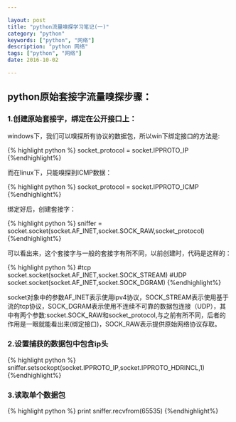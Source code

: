 ```yaml
---

layout: post
title: "python流量嗅探学习笔记(一)"
category: "python"
keywords: ["python", "网络"]
description: "python 网络"
tags: ["python", "网络"]
date: 2016-10-02

---
```


## python原始套接字流量嗅探步骤：

### 1.创建原始套接字，绑定在公开接口上：

windows下，我们可以嗅探所有协议的数据包，所以win下绑定接口的方法是:

{% highlight python %}
socket_protocol = socket.IPPROTO_IP
{%endhighlight%}

而在linux下，只能嗅探到ICMP数据：

{% highlight python %}
socket_protocol = socket.IPPROTO_ICMP
{%endhighlight%}

绑定好后，创建套接字：

{% highlight python %}
sniffer = socket.socket(socket.AF_INET,socket.SOCK_RAW,socket_protocol)
{%endhighlight%}

可以看出来，这个套接字与一般的套接字有所不同，以前创建时，代码是这样的：

{% highlight python %}
#tcp
socket.socket(socket.AF_INET,socket.SOCK_STREAM)
#UDP
socket.socket(socket.AF_INET,socket.SOCK_DGRAM)
{%endhighlight%}

socket对象中的参数AF_INET表示使用ipv4协议，SOCK_STREAM表示使用基于流的tcp协议，SOCK_DGRAM表示使用不连续不可靠的数据包连接（UDP），其中有两个参数:socket.SOCK_RAW和socket_protocol,与之前有所不同，后者的作用是一眼就能看出来(绑定接口)，SOCK_RAW表示提供原始网络协议存取。

### 2.设置捕获的数据包中包含ip头

{% highlight python %}
sniffer.setsockopt(socket.IPPROTO_IP,socket.IPPROTO_HDRINCL,1)
{%endhighlight%}

### 3.读取单个数据包

{% highlight python %}
print sniffer.recvfrom(65535)
{%endhighlight%}
